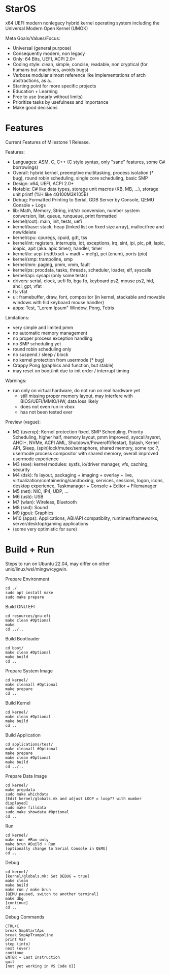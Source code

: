 # StarOS

x64 UEFI modern nonlegacy hybrid kernel operating system including the Universal Modern Open Kernel (UMOK)

Meta Goals/Values/Focus:
- Universal (general purpose)
- Consequently modern, non legacy
- Only: 64 Bits, UEFI, ACPI 2.0+
- Coding style: clean, simple, concise, readable, non cryptical (for humans but machines, avoids bugs)
- Verbose modular almost reference like implementations of arch abstractions, as a...
- Starting point for more specific projects
- Education + Learning
- Free to use (nearly without limits)
- Prioritize tasks by usefulness and importance
- Make good decisions

# Features

Current Features of Milestone 1 Release.

Features:
- Languages: ASM, C, C++ (C style syntax, only "sane" features, some C# borrowings)
- Overall: hybrid kernel, preemptive multitasking, process isolation (* bug), round robin scheduling, single core scheduling, basic SMP
- Design: x64, UEFI, ACPI 2.0+
- Notable: C# like data types, storage unit macros (KB, MB, ...), storage unit printf (%H like 4G100M3K105B)
- Debug: Formatted Printing to Serial, GDB Server by Console, QEMU Console + Logs
- lib: Math, Memory, String, int/str conversion, number system conversion, list, queue, runqueue, print formatted
- kernel(root): main, init, tests, uefi
- kernel/base: stack, heap (linked list on fixed size array), malloc/free and new/delete
- kernel/cpu: cpuregs, cpuid, gdt, tss
- kernel/int: registers, interrupts, idt, exceptions, irq, sint, ipi, pic, pit, lapic, ioapic, apit (aka. apic timer), handler, timer
- kernel/io: acpi (rsdt/xsdt + madt + mcfg), pci (enum), ports (pio)
- kernel/smp: trampoline, smp
- kernel/mm: paging, pmm, vmm, fault
- kernel/ps: procdata, tasks, threads, scheduler, loader, elf, syscalls
- kernel/api: sysapi (only some tests)
- drivers: serial, clock, uefi fb, bga fb, keyboard ps2, mouse ps2, hid, ahci, gpt, vfat
- fs: vfat
- ui: framebuffer, draw, font, compositor (in kernel, stackable and movable windows with hid keyboard mouse handler)
- apps: Test, "Lorem Ipsum" Window, Pong, Tetris

Limitations:
- very simple and limited pmm
- no automatic memory management
- no proper process exception handling
- no SMP scheduling yet
- round robin scheduling only
- no suspend / sleep / block
- no kernel protection from usermode (* bug)
- Crappy Pong (graphics and function, but stable)
- may reset on boot/init due to init order / interrupt timing

Warnings:
- run only on virtual hardware, do not run on real hardware yet
	* still missing proper memory layout, may interfere with BIOS/UEFI/MMIO/HW, data loss likely
	* does not even run in vbox
	* has not been tested ever

Preview (vague):
- M2 (userxp): Kernel protection fixed, SMP Scheduling, Priority Scheduling, higher half, memory layout, pmm improved, syscall/sysret, AHCI+, NVMe, ACPI AML, Shutdown/Poweroff/Restart, Splash, Kernel API, Sleep, (spin)lock/mutex/semaphore, shared memory, some rpc ?, usermode process compositor with shared memory, overall improved usermode experience
- M3 (exe): kernel modules: sysfs, io/driver manager, vfs, caching, security
- M4 (dsk): fs layout, packaging + imaging + overlay + live, virtualization/containering/sandboxing, services, sessions, logon, icons, desktop experience, Taskmanager + Console + Editor + Filemanager
- M5 (net): NIC, IP4, UDP, ...
- M6 (usb): USB
- M7 (wlan): Wireless, Bluetooth
- M8 (snd): Sound
- M9 (gpu): Graphics
- M10 (apps): Applications, ABI/API compatiblity, runtimes/frameworks, server/desktop/gaming applications
- (some very optimistic for sure)

# Build + Run

Steps to run on Ubuntu 22.04, may differ on other unix/linux/wsl/mingw/cygwin.

Prepare Environment

	cd ./
	sudo apt install make
	sudo make prepare

Build GNU EFI

	cd resources/gnu-efi
	make clean #Optional
	make
	cd ../..

Build Bootloader

	cd boot/
	make clean #Optional
	make build
	cd ..

Prepare System Image

	cd kernel/
	make cleanall #Optional
	make prepare
	cd ..

Build Kernel

	cd kernel/
	make clean #Optional
	make build
	cd ..

Build Application

	cd applications/test/
	make cleanall #Optional
	make prepare
	make clean #Optional
	make build
	cd ../..

Prepare Data Image

	cd kernel/
	make prepdata
	sudo make whichdata
	[Edit kernel/globals.mk and adjust LOOP = loop?? with number displayed]
	sudo make filldata
	sudo make showdata #Optional
	cd ..

Run

	cd kernel/
	make run  #Run only
	make brun #Build + Run
	[optionally change to Serial Console in QEMU]
	cd ..

Debug

	cd kernel/
	[kernel/globals.mk: Set DEBUG = true]
	make clean
	make build
	make run / make brun
	[QEMU paused, switch to another terminal]
	make dbg
	[continue]
	cd ..

Debug Commands

	CTRL+C
	break SmpStartAps
	break SmpApTrampoline
	print Var
	step (into)
	next (over)
	continue
	ENTER = Last Instruction
	quit
	[not yet working in VS Code UI]
